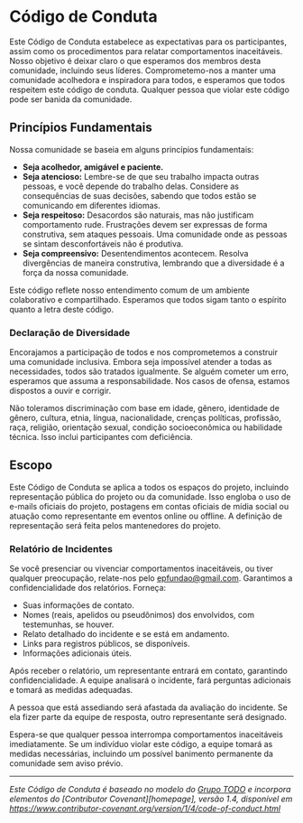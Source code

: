 # Código de Conduta

Este Código de Conduta estabelece as expectativas para os participantes, assim como os procedimentos para relatar comportamentos inaceitáveis. Nosso objetivo é deixar claro o que esperamos dos membros desta comunidade, incluindo seus líderes. Comprometemo-nos a manter uma comunidade acolhedora e inspiradora para todos, e esperamos que todos respeitem este código de conduta. Qualquer pessoa que violar este código pode ser banida da comunidade.

## Princípios Fundamentais

Nossa comunidade se baseia em alguns princípios fundamentais:

- **Seja acolhedor, amigável e paciente.**
- **Seja atencioso:** Lembre-se de que seu trabalho impacta outras pessoas, e você depende do trabalho delas. Considere as consequências de suas decisões, sabendo que todos estão se comunicando em diferentes idiomas.
- **Seja respeitoso:** Desacordos são naturais, mas não justificam comportamento rude. Frustrações devem ser expressas de forma construtiva, sem ataques pessoais. Uma comunidade onde as pessoas se sintam desconfortáveis não é produtiva.
- **Seja compreensivo:** Desentendimentos acontecem. Resolva divergências de maneira construtiva, lembrando que a diversidade é a força da nossa comunidade.

Este código reflete nosso entendimento comum de um ambiente colaborativo e compartilhado. Esperamos que todos sigam tanto o espírito quanto a letra deste código.

### Declaração de Diversidade

Encorajamos a participação de todos e nos comprometemos a construir uma comunidade inclusiva. Embora seja impossível atender a todas as necessidades, todos são tratados igualmente. Se alguém cometer um erro, esperamos que assuma a responsabilidade. Nos casos de ofensa, estamos dispostos a ouvir e corrigir.

Não toleramos discriminação com base em idade, gênero, identidade de gênero, cultura, etnia, língua, nacionalidade, crenças políticas, profissão, raça, religião, orientação sexual, condição socioeconômica ou habilidade técnica. Isso inclui participantes com deficiência.

## Escopo

Este Código de Conduta se aplica a todos os espaços do projeto, incluindo representação pública do projeto ou da comunidade. Isso engloba o uso de e-mails oficiais do projeto, postagens em contas oficiais de mídia social ou atuação como representante em eventos online ou offline. A definição de representação será feita pelos mantenedores do projeto.

### Relatório de Incidentes

Se você presenciar ou vivenciar comportamentos inaceitáveis, ou tiver qualquer preocupação, relate-nos pelo [epfundao@gmail.com](mailto:epfundao@gmail.com). Garantimos a confidencialidade dos relatórios. Forneça:

- Suas informações de contato.
- Nomes (reais, apelidos ou pseudônimos) dos envolvidos, com testemunhas, se houver.
- Relato detalhado do incidente e se está em andamento.
- Links para registros públicos, se disponíveis.
- Informações adicionais úteis.

Após receber o relatório, um representante entrará em contato, garantindo confidencialidade. A equipe analisará o incidente, fará perguntas adicionais e tomará as medidas adequadas.

A pessoa que está assediando será afastada da avaliação do incidente. Se ela fizer parte da equipe de resposta, outro representante será designado.

Espera-se que qualquer pessoa interrompa comportamentos inaceitáveis imediatamente. Se um indivíduo violar este código, a equipe tomará as medidas necessárias, incluindo um possível banimento permanente da comunidade sem aviso prévio.

---

_Este Código de Conduta é baseado no modelo do [Grupo TODO](https://todogroup.org) e incorpora elementos do [Contributor Covenant][homepage], versão 1.4, disponível em https://www.contributor-covenant.org/version/1/4/code-of-conduct.html_

[Página Inicial]: https://www.contributor-covenant.org.
